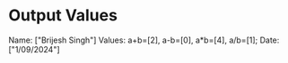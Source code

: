 # Output Values

Name: ["Brijesh Singh"]
Values: a+b=[2], a-b=[0], a*b=[4], a/b=[1];
Date: ["1/09/2024"]

